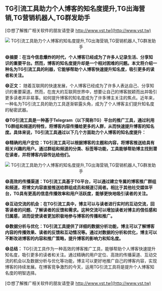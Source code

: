 ## **TG引流工具助力个人博客的知名度提升,TG出海营销,TG营销机器人,TG群发助手**

[😍想了解推广相关软件的朋友请登录 http://www.vst.tw](http://www.vst.tw)

 <center><img src="https://vst.tw/MP4/tuiguang/png/4.png" alt="TG引流工具助力个人博客的知名度提升,TG出海营销,TG营销机器人,TG群发助手"></center>

**😄摘要：在当今信息爆炸的时代，个人博客已经成为了许多人记录生活、分享知识的重要平台。然而，博客的知名度提升却是一个相对困难的问题。本文将介绍一种名为TG引流工具的利器，它能够帮助个人博客快速提升知名度，吸引更多的读者和关注。**

**😄正文：**
随着互联网的快速发展，个人博客已经成为了许多人表达自己、分享知识的重要渠道。然而，在庞大的互联网世界中，想要让自己的博客脱颖而出并吸引更多读者并非易事。如何提升博客的知名度成为了许多博主关注的焦点。近年来，一种名为TG引流工具的助力工具逐渐崭露头角，成为了个人博客主们提升知名度的秘密武器。

**😄TG引流工具是一种基于Telegram（以下简称TG）平台的推广工具，通过利用TG群组和频道的特性，将博客内容传播给更多的人群，从而快速提升博客的知名度。具体来说，TG引流工具通过以下几个方面助力个人博客的知名度提升：**

**😄精确的用户定位：TG引流工具可以根据博客的主题和内容，将博客推送给具有相关兴趣的用户。通过群组和频道的分类、标签等功能，工具能够帮助博主找到潜在读者，并将博客内容传达给他们。**

 <center><img src="https://vst.tw/MP4/tuiguang/png/0.png" alt="TG引流工具助力个人博客的知名度提升,TG出海营销,TG营销机器人,TG群发助手"></center>

**😄高效的传播渠道：TG引流工具基于TG平台，可以通过建立专属的博客推广群组和频道，将博文内容直接推送给群组成员和频道订阅者。相比于其他社交媒体平台，TG具有更高的信息传播效率和用户活跃度，能够更快地吸引读者的关注。**

**😄互动交流的机会：在TG引流工具中，博主可以与读者进行实时的互动交流，回答读者的问题、了解读者的反馈和需求。这种交流可以增加读者对博主的信任感和归属感，进而促使读者更加积极地参与博客的传播和推广。**

**😄数据分析与优化：TG引流工具提供了详细的数据分析功能，博主可以了解博客内容的传播效果、读者的反馈和互动情况等。通过对数据的分析和优化，博主可以不断改进博客的内容和推广策略，提升博客的影响力和知名度。**

**😄总结：**
TG引流工具作为一种高效的博客推广工具，能够帮助个人博客快速提升知名度，吸引更多的读者和关注。通过精确的用户定位、高效的传播渠道、互动交流的机会以及数据分析与优化等功能，博主可以更好地推广自己的博客内容，实现博客的持续发展。在博客竞争激烈的今天，运用TG引流工具将是提升个人博客知名度的明智选择。

[😍想了解推广相关软件的朋友请登录 http://www.vst.tw](http://www.vst.tw)



